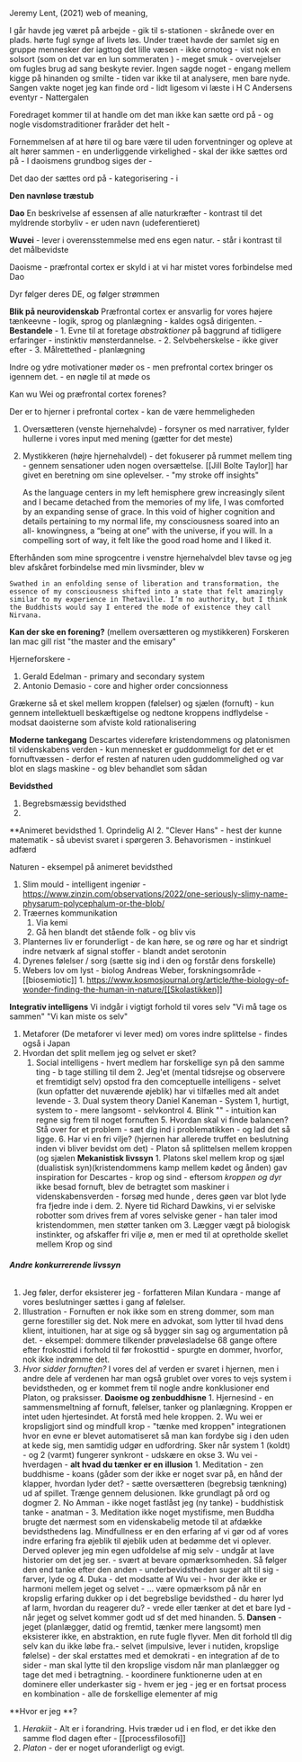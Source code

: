 Jeremy Lent, (2021) web of meaning, 

I går havde jeg været på arbejde - gik til s-stationen - skrånede over en plads. hørte fugl synge af livets løs. Under træet havde der samlet sig en gruppe mennesker der iagttog det lille væsen - ikke ornotog - vist nok en solsort (som on det var en lun sommeraten ) - meget smuk -  overvejelser om fugles brug ad sang beskyte revier. Ingen sagde noget - engang mellem kigge på hinanden og smilte - tiden var ikke til at analysere, men bare nyde. Sangen vakte noget jeg kan finde ord - lidt ligesom vi læste i H C Andersens eventyr - Nattergalen 

Foredraget kommer til at handle om det man ikke kan sætte ord på - og nogle visdomstraditioner fraråder det helt - 

Fornemmelsen af at høre til og bare være til uden forventninger og opleve at alt hører sammen - en underliggende virkelighed - skal der ikke sættes ord på - I daoismens grundbog siges der - 

Det dao der sættes ord på - kategorisering - i

**Den navnløse træstub**

**Dao**
En beskrivelse af essensen af alle naturkræfter - kontrast til det myldrende storbyliv - er uden navn (udeferentieret)

**Wuvei** - lever i overensstemmelse med ens egen natur. - står i kontrast til det målbevidste 


Daoisme - præfrontal cortex er skyld i at vi  har mistet vores forbindelse med Dao

Dyr følger deres DE, og følger strømmen

**Blik på neurovidenskab**
Præfrontal cortex er ansvarlig for vores højere tænkeevne - logik, sprog og planlægning - kaldes også dirigenten.
    - **Bestandele** 
    - 1. Evne til at foretage *abstraktioner* på baggrund af tidligere erfaringer - instinktiv mønsterdannelse.
    - 2. Selvbeherskelse - ikke giver efter 
    - 3. Målrettethed - planlægning 

Indre og ydre motivationer møder os - men prefrontal cortex bringer os igennem det. - en nøgle til at møde os 

Kan wu Wei og præfrontal cortex forenes?

Der er to hjerner i prefrontal cortex - kan de være hemmeligheden 
1. Oversætteren (venste hjernehalvde) - forsyner os med narrativer, fylder hullerne i vores input med mening (gætter for det meste)
2. Mystikkeren (højre hjernehalvdel) - det fokuserer på rummet mellem ting - gennem sensationer uden nogen oversættelse. [[Jill Bolte Taylor]] har givet en beretning om sine oplevelser. - "my stroke off insights"

    As the language centers in my left hemisphere grew increasingly silent and I became detached from the memories of my life, I was comforted by an expanding sense of grace. In this void of higher cognition and details pertaining to my normal life, my consciousness soared into an all- knowingness, a “being at one” with the universe, if you will. In a compelling sort of way, it felt like the good road home and I liked it.

Efterhånden som mine sprogcentre i venstre hjernehalvdel blev tavse og jeg blev afskåret forbindelse med min livsminder, blev w

    Swathed in an enfolding sense of liberation and transformation, the essence of my consciousness shifted into a state that felt amazingly similar to my experience in Thetaville. I’m no authority, but I think the Buddhists would say I entered the mode of existence they call Nirvana.

**Kan der ske en forening?** (mellem oversætteren og mystikkeren)
Forskeren Ian mac gill rist "the master and the emisary"

Hjerneforskere -
1. Gerald Edelman - primary and secondary system 
2. Antonio Demasio - core and higher order concsionness 

Grækerne så et skel mellem kroppen (følelser) og sjælen (fornuft) - kun gennem intellektuell beskæftigelse og nedtone kroppens indflydelse - modsat daoisterne som afviste kold rationalisering 

**Moderne tankegang** 
Descartes videreføre kristendommens og platonismen til videnskabens verden - kun mennesket er guddommeligt for det er et fornuftvæssen - derfor ef resten af naturen uden guddommelighed og var blot en slags maskine - og blev behandlet som sådan 


**Bevidsthed** 
1. Begrebsmæssig bevidsthed 
2. 
**Animeret bevidsthed 
     1. Oprindelig AI 
     2. "Clever Hans" - hest der kunne matematik - så ubevist svaret i spørgeren 
     3. Behavorismen - instinkuel adfærd

Naturen - eksempel på animeret bevidsthed
1. Slim mould - intelligent ingeniør - https://www.zinzin.com/observations/2022/one-seriously-slimy-name-physarum-polycephalum-or-the-blob/
2. Træernes kommunikation
      1. Via kemi 
      2. Gå hen blandt det stående folk - og bliv vis
3. Planternes liv er forunderligt - de kan høre, se og røre og har et sindrigt indre netværk af signal stoffer - blandt andet serotonin 
4. Dyrenes følelser / sorg (sætte sig ind i den og forstår dens forskelle) 
5. Webers lov om lyst  - biolog Andreas Weber, forskningsområde - [[biosemiotic]]
        1. https://www.kosmosjournal.org/article/the-biology-of-wonder-finding-the-human-in-nature/[[Skolastikken]]
        
**Integrativ intelligens** 
Vi indgår i vigtigt forhold til vores selv 
"Vi må tage os sammen"
"Vi kan miste os selv"
   1. Metaforer (De metaforer vi lever med) om vores indre splittelse - findes også i Japan 
   2. Hvordan det split mellem jeg og selvet er sket?
        1. Social intelligens - hvert medlem har forskellige syn på den samme ting - b tage stilling til dem
    2. Jeg'et (mental tidsrejse og observere et fremtidigt selv) opstod fra den comceptuelle intelligens - selvet (kun opfatter det nuværende øjeblik) har vi tilfælles med alt andet levende - 
    3. Dual system theory Daniel Kaneman - System 1, hurtigt, system to - mere langsomt - selvkontrol 
    4. Blink "" - intuition kan regne sig frem til noget fornuften 
    5. Hvordan skal vi finde balancen? Stå over for et problem - sæt dig ind i problematikken - og lad det så ligge. 
    6. Har vi en fri vilje? (hjernen har allerede truffet en beslutning inden vi bliver bevidst om det) - Platon så splittelsen mellem kroppen (og sjælen 
**Mekanistisk livssyn** 
    1. Platons skel mellem krop og sjæl (dualistisk syn)(kristendommens kamp mellem kødet og ånden) gav inspiration for Descartes - krop og sind - eftersom *kroppen og dyr* ikke besad fornuft, blev de betragtet som maskiner i videnskabensverden - forsøg med hunde , deres gøen var blot lyde fra fjedre inde i dem.
    2. Nyere tid Richard Dawkins, vi er selviske robotter som drives frem af vores selviske gener - han taler imod kristendommen, men støtter tanken om 
    3. Lægger vægt på biologisk instinkter, og afskaffer fri vilje ø, men er med til at opretholde skellet mellem Krop og sind 
    

###### **Andre konkurrerende livssyn** 
   1. Jeg føler, derfor eksisterer jeg - forfatteren Milan Kundara - mange af vores beslutninger sættes i gang af følelser. 
   2. Illustration - Fornuften er nok ikke som en streng dommer, som man gerne forestiller sig det. Nok mere en advokat, som lytter til hvad dens klient, intuitionen, har at sige og så bygger sin sag og argumentation på det. - eksempel: dommere tilkender prøveløsladelse 68 gange oftere efter frokosttid i forhold til før frokosttid - spurgte en dommer, hvorfor, nok ikke indrømme det.
   3. *Hvor sidder fornuften?* I vores del af verden er svaret i hjernen, men i andre dele af verdenen har man også grublet over vores to vejs system i bevidstheden, og er kommet frem til nogle andre konklusioner end Platon, og praksisser. 
**Daoisme og zenbuddhisne** 
     1. Hjernesind - en sammensmeltning af fornuft, følelser, tanker og planlægning. Kroppen er intet uden hjertesindet. At forstå med hele kroppen.
     2. Wu wei er kropsligjort sind og mindfull krop - "tænke med kroppen" integrationen hvor en evne er blevet automatiseret så man kan fordybe sig i den uden at kede sig, men samtidig udgør en udfordring. Sker når system 1 (koldt) - og 2 (varmt) fungerer synkront - udskære en okse 
     3. Wu vei -hverdagen - **alt hvad du tænker er en** **illusion** 
          1. Meditation - zen buddhisme - koans (gåder som der ikke er noget svar på, en hånd der klapper, hvordan lyder det? - sætte oversætteren (begrebsig tænkning) ud af spillet. Trænge gennem delusionen. Ikke grundlagt på ord og dogmer 
          2. No Amman - ikke noget fastlåst jeg (ny tanke) - buddhistisk tanke - anatman -
          3. Meditation ikke noget mystifisme, men Buddha brugte det nærmest som en videnskabelig metode til at afdække bevidsthedens lag. Mindfullness er en den erfaring af vi gør od af vores indre erfaring fra øjeblik til øjeblik uden at bedømme det vi oplever. Derved oplever jeg min egen udfoldelse af mig selv - undgår at lave historier om det jeg ser. - svært at bevare opmærksomheden. Så følger den end tanke efter den anden - underbevidstheden suger alt til sig - farver, lyde og 
      4. Duka - det modsatte af Wu vei - hvor der ikke er harmoni mellem jeget og selvet - ... være opmærksom på når en kropslig erfaring dukker op i det begrebslige bevidsthed - du hører lyd af larm, hvordan du reagerer du? - vrede eller tænker at det et bare lyd - når jeget og selvet kommer godt ud sf det med hinanden. 
      5. **Dansen** - jeget (planlægger, datid og fremtid, tænker mere langsomt) men eksisterer ikke, en abstraktion, en rute fugle flyver. Men dit forhold tll dig selv kan du ikke løbe fra.- selvet (impulsive, lever i nutiden, kropslige følelse) - der skal erstattes med et demokrati - en integration af de to sider - man skal lytte til den kropslige visdom når man planlægger og tage det med i betragtning. - koordinere funktionerne uden at en dominere eller underkaster sig - hvem er jeg - jeg er en fortsat process en kombination - alle de forskellige elementer af mig 
      
**Hvor er jeg **?
   1. *Herakiit* - Alt er i forandring. Hvis træder ud i en flod, er det ikke den samme flod dagen efter - [[processfilosofi]] 
   2. *Platon* - der er noget uforanderligt og evigt. 
